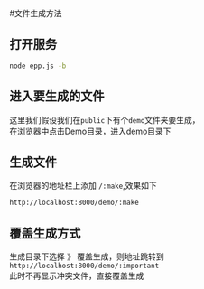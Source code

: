 #文件生成方法

## 打开服务
```sh
node epp.js -b
```

## 进入要生成的文件
这里我们假设我们在`public`下有个`demo`文件夹要生成，  
在浏览器中点击Demo目录，进入demo目录下

## 生成文件
在浏览器的地址栏上添加 `/:make`,效果如下  
```sh
http://localhost:8000/demo/:make
```

## 覆盖生成方式
生成目录下选择 》 覆盖生成，则地址跳转到 `http://localhost:8000/demo/:important`  
此时不再显示冲突文件，直接覆盖生成